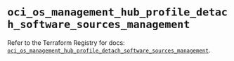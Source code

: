 # `oci_os_management_hub_profile_detach_software_sources_management`

Refer to the Terraform Registry for docs: [`oci_os_management_hub_profile_detach_software_sources_management`](https://registry.terraform.io/providers/oracle/oci/7.19.0/docs/resources/os_management_hub_profile_detach_software_sources_management).
